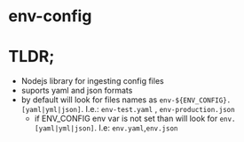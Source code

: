 # env-config

# TLDR;

- Nodejs library for ingesting config files
- suports yaml and json formats
- by default will look for files names as `env-${ENV_CONFIG}.[yaml|yml|json]`. I.e.: `env-test.yaml`
  , `env-production.json`
    - if ENV_CONFIG env var is not set than will look for `env.[yaml|yml|json]`. I.e: `env.yaml`,`env.json`
